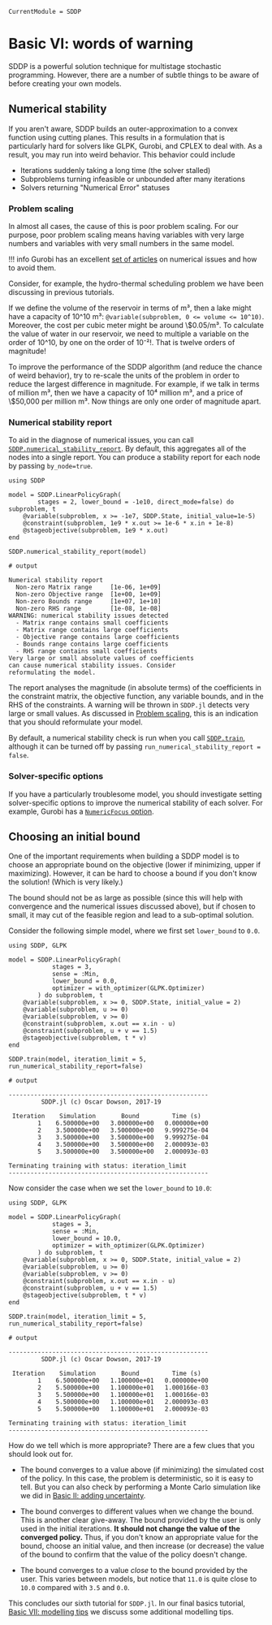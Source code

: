 ```@meta
CurrentModule = SDDP
```

# Basic VI: words of warning

SDDP is a powerful solution technique for multistage stochastic programming.
However, there are a number of subtle things to be aware of before creating
your own models.

## Numerical stability

If you aren't aware, SDDP builds an outer-approximation to a convex function
using cutting planes. This results in a formulation that is particularly hard
for solvers like GLPK, Gurobi, and CPLEX to deal with. As a result, you may run
into weird behavior. This behavior could include

 - Iterations suddenly taking a long time (the solver stalled)
 - Subproblems turning infeasible or unbounded after many iterations
 - Solvers returning "Numerical Error" statuses

### Problem scaling

In almost all cases, the cause of this is poor problem scaling. For our purpose,
poor problem scaling means having variables with very large numbers and
variables with very small numbers in the same model.

!!! info
    Gurobi has an excellent [set of articles](http://www.gurobi.com/documentation/8.1/refman/numerics_gurobi_guidelines.html)
    on numerical issues and how to avoid them.

Consider, for example, the hydro-thermal scheduling problem we have been
discussing in previous tutorials.

If we define the volume of the reservoir in terms of m³, then a lake might have
a capacity of 10^10 m³: `@variable(subproblem, 0 <= volume <= 10^10)`. Moreover,
the cost per cubic meter might be around \\\$0.05/m³. To calculate the  value of
water in our reservoir, we need to multiple a variable on the order of 10^10, by
one on the order of 10⁻²!. That is twelve orders of magnitude!

To improve the performance of the SDDP algorithm (and reduce the chance of weird
behavior), try to re-scale the units of the problem in order to reduce the
largest difference in magnitude. For example, if we talk in terms of million m³,
then we have a capacity of 10⁴ million m³, and a price of \\\$50,000 per million
m³. Now things are only one order of magnitude apart.

### Numerical stability report

To aid in the diagnose of numerical issues, you can call
[`SDDP.numerical_stability_report`](@ref). By default, this aggregates all of
the nodes into a single report. You can produce a stability report for each node
by passing `by_node=true`.

```jldoctest
using SDDP

model = SDDP.LinearPolicyGraph(
        stages = 2, lower_bound = -1e10, direct_mode=false) do subproblem, t
    @variable(subproblem, x >= -1e7, SDDP.State, initial_value=1e-5)
    @constraint(subproblem, 1e9 * x.out >= 1e-6 * x.in + 1e-8)
    @stageobjective(subproblem, 1e9 * x.out)
end

SDDP.numerical_stability_report(model)

# output

Numerical stability report
  Non-zero Matrix range     [1e-06, 1e+09]
  Non-zero Objective range  [1e+00, 1e+09]
  Non-zero Bounds range     [1e+07, 1e+10]
  Non-zero RHS range        [1e-08, 1e-08]
WARNING: numerical stability issues detected
  - Matrix range contains small coefficients
  - Matrix range contains large coefficients
  - Objective range contains large coefficients
  - Bounds range contains large coefficients
  - RHS range contains small coefficients
Very large or small absolute values of coefficients
can cause numerical stability issues. Consider
reformulating the model.
```

The report analyses the magnitude (in absolute terms) of the coefficients in the
constraint matrix, the objective function, any variable bounds, and in the RHS
of the constraints. A warning will be thrown in `SDDP.jl` detects very large or
small values. As discussed in [Problem scaling](@ref), this is an indication
that you should reformulate your model.

By default, a numerical stability check is run when you call
[`SDDP.train`](@ref), although it can be turned off by passing
`run_numerical_stability_report = false`.

### Solver-specific options

If you have a particularly troublesome model, you should investigate setting
solver-specific options to improve the numerical stability of each solver. For
example, Gurobi has a [`NumericFocus` option](http://www.gurobi.com/documentation/8.1/refman/numericfocus.html#parameter:NumericFocus).

## Choosing an initial bound

One of the important requirements when building a SDDP model is to choose an
appropriate bound on the objective (lower if minimizing, upper if maximizing).
However, it can be hard to choose a bound if you don't know the solution! (Which
is very likely.)

The bound should not be as large as possible (since this will help with
convergence and the numerical issues discussed above), but if chosen to small,
it may cut of the feasible region and lead to a sub-optimal solution.

Consider the following simple model, where we first set `lower_bound` to `0.0`.
```jldoctest
using SDDP, GLPK

model = SDDP.LinearPolicyGraph(
            stages = 3,
            sense = :Min,
            lower_bound = 0.0,
            optimizer = with_optimizer(GLPK.Optimizer)
        ) do subproblem, t
    @variable(subproblem, x >= 0, SDDP.State, initial_value = 2)
    @variable(subproblem, u >= 0)
    @variable(subproblem, v >= 0)
    @constraint(subproblem, x.out == x.in - u)
    @constraint(subproblem, u + v == 1.5)
    @stageobjective(subproblem, t * v)
end

SDDP.train(model, iteration_limit = 5, run_numerical_stability_report=false)

# output

-------------------------------------------------------
         SDDP.jl (c) Oscar Dowson, 2017-19

 Iteration    Simulation       Bound         Time (s)
        1    6.500000e+00   3.000000e+00   0.000000e+00
        2    3.500000e+00   3.500000e+00   9.999275e-04
        3    3.500000e+00   3.500000e+00   9.999275e-04
        4    3.500000e+00   3.500000e+00   2.000093e-03
        5    3.500000e+00   3.500000e+00   2.000093e-03

Terminating training with status: iteration_limit
-------------------------------------------------------
```

Now consider the case when we set the `lower_bound` to `10.0`:

```jldoctest
using SDDP, GLPK

model = SDDP.LinearPolicyGraph(
            stages = 3,
            sense = :Min,
            lower_bound = 10.0,
            optimizer = with_optimizer(GLPK.Optimizer)
        ) do subproblem, t
    @variable(subproblem, x >= 0, SDDP.State, initial_value = 2)
    @variable(subproblem, u >= 0)
    @variable(subproblem, v >= 0)
    @constraint(subproblem, x.out == x.in - u)
    @constraint(subproblem, u + v == 1.5)
    @stageobjective(subproblem, t * v)
end

SDDP.train(model, iteration_limit = 5, run_numerical_stability_report=false)

# output

-------------------------------------------------------
         SDDP.jl (c) Oscar Dowson, 2017-19

 Iteration    Simulation       Bound         Time (s)
        1    6.500000e+00   1.100000e+01   0.000000e+00
        2    5.500000e+00   1.100000e+01   1.000166e-03
        3    5.500000e+00   1.100000e+01   1.000166e-03
        4    5.500000e+00   1.100000e+01   2.000093e-03
        5    5.500000e+00   1.100000e+01   2.000093e-03

Terminating training with status: iteration_limit
-------------------------------------------------------
```

How do we tell which is more appropriate? There are a few clues that you should
look out for.

- The bound converges to a value above (if minimizing) the simulated cost of the
  policy. In this case, the problem is deterministic, so it is easy to tell. But
  you can also check by performing a Monte Carlo simulation like we did in
  [Basic II: adding uncertainty](@ref).

- The bound converges to different values when we change the bound. This is
  another clear give-away. The bound provided by the user is only used in the
  initial iterations. __It should not change the value of the converged
  policy.__ Thus, if you don't know an appropriate value for the bound, choose
  an initial value, and then increase (or decrease) the value of the bound to
  confirm that the value of the policy doesn't change.

- The bound converges to a value _close_ to the bound provided by the user. This
  varies between models, but notice that `11.0` is quite close to `10.0`
  compared with `3.5` and `0.0`.

This concludes our sixth tutorial for `SDDP.jl`. In our final basics tutorial,
[Basic VII: modelling tips](@ref) we discuss some additional modelling tips.
